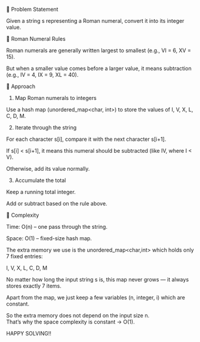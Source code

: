 🔹 Problem Statement  

Given a string s representing a Roman numeral, convert it into its integer value.  

🔹 Roman Numeral Rules  

Roman numerals are generally written largest to smallest (e.g., VI = 6, XV = 15).  

But when a smaller value comes before a larger value, it means subtraction (e.g., IV = 4, IX = 9, XL = 40).  


🔹 Approach  

1. Map Roman numerals to integers  

Use a hash map (unordered_map<char, int>) to store the values of I, V, X, L, C, D, M.  

2. Iterate through the string  

For each character s[i], compare it with the next character s[i+1].  

If s[i] < s[i+1], it means this numeral should be subtracted (like IV, where I < V).  

Otherwise, add its value normally.  

3. Accumulate the total  

Keep a running total integer.  

Add or subtract based on the rule above.  

🔹 Complexity  

Time: O(n) – one pass through the string.  

Space: O(1) – fixed-size hash map.  

The extra memory we use is the unordered_map<char,int> which holds only 7 fixed entries:  

I, V, X, L, C, D, M  


No matter how long the input string s is, this map never grows — it always stores exactly 7 items.  

Apart from the map, we just keep a few variables (n, integer, i) which are constant.  

So the extra memory does not depend on the input size n.  
That’s why the space complexity is constant → O(1).  

HAPPY SOLVING!!

